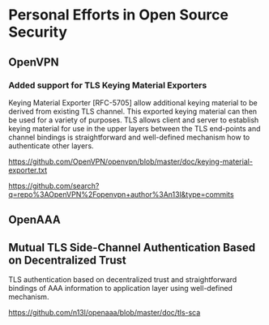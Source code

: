 # Personal Efforts in Open Source Security

## OpenVPN
### Added support for TLS Keying Material Exporters
Keying Material Exporter [RFC-5705] allow additional keying material to be
derived from existing TLS channel. This exported keying material can then be
used for a variety of purposes. TLS allows client and server to establish
keying material for use in the upper layers between the TLS end-points and
channel bindings is straightforward and well-defined mechanism how to
authenticate other layers.

[https://github.com/OpenVPN/openvpn/blob/master/doc/keying-material-exporter.txt
](https://github.com/OpenVPN/openvpn/blob/master/doc/keying-material-exporter.txt)

[https://github.com/search?q=repo%3AOpenVPN%2Fopenvpn+author%3An13l&type=commits
](https://github.com/search?q=repo%3AOpenVPN%2Fopenvpn+author%3An13l&type=commits)

## OpenAAA
## Mutual TLS Side-Channel Authentication Based on Decentralized Trust
TLS authentication based on decentralized trust and straightforward
bindings of AAA information to application layer using well-defined mechanism.

[https://github.com/n13l/openaaa/blob/master/doc/tls-sca
](https://github.com/n13l/openaaa/blob/master/doc/tls-sca)


